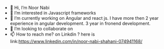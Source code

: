 - 👋 Hi, I’m Noor Nabi
- 👀 I’m interested in Javascript frameworks
- 🌱 I’m currently working on Angular and react js. I have more then 2 year experience in angular development. 3 year in fronend development.
- 💞️ I’m looking to collaborate on 
- 📫 How to reach me? on Linkdin ? here is link:https://www.linkedin.com/in/noor-nabi-shahani-074941168/

<!---
Code-crypto786/Code-crypto786 is a ✨ special ✨ repository because its `README.md` (this file) appears on your GitHub profile.
You can click the Preview link to take a look at your changes.
--->
